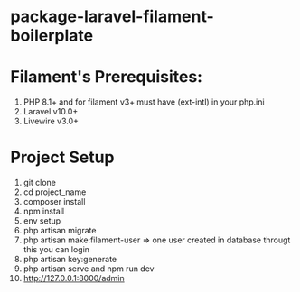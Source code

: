 # package-laravel-filament-boilerplate

# Filament's Prerequisites: 
  
  1) PHP 8.1+  and for filament v3+ must have (ext-intl) in your php.ini
  2) Laravel v10.0+
  3) Livewire v3.0+

# Project Setup

1) git clone
2) cd project_name
3) composer install
4) npm install
5) env setup
6) php artisan migrate
7) php artisan make:filament-user   => one user created in database througt this you can login 
8) php artisan key:generate
9) php artisan serve  and npm run dev
10) http://127.0.0.1:8000/admin


